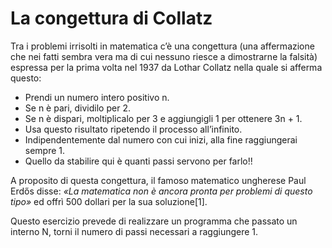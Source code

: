 # La congettura di Collatz

Tra i problemi irrisolti in matematica c’è una congettura (una affermazione che nei fatti sembra vera ma di cui nessuno riesce a dimostrarne la falsità) espressa per la prima volta nel 1937 da Lothar Collatz nella quale si afferma questo: 
- Prendi un numero intero positivo n. 
- Se n è pari, dividilo per 2. 
- Se n è dispari, moltiplicalo per 3 e aggiungigli 1 per ottenere 3n + 1. 
- Usa questo risultato ripetendo il processo all’infinito. 
- Indipendentemente dal numero con cui inizi, alla fine raggiungerai sempre 1.
- Quello da stabilire qui è quanti passi servono per farlo!!

A proposito di questa congettura, il famoso matematico ungherese Paul Erdős disse: *«La matematica non è ancora pronta per problemi di questo tipo»* ed offrì 500 dollari per la sua soluzione[1].

Questo esercizio prevede di realizzare un programma che passato un interno N, torni il numero di passi necessari a raggiungere 1.

